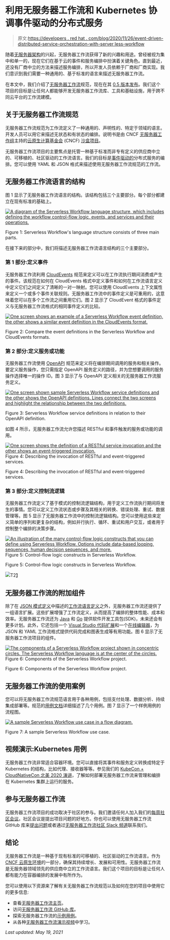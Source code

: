 # 利用无服务器工作流和 Kubernetes 协调事件驱动的分布式服务

> 原文:[https://developers . red hat . com/blog/2020/11/26/event-driven-distributed-service-orchestration-with-server less-workflow](https://developers.redhat.com/blog/2020/11/26/event-driven-distributed-service-orchestration-with-serverless-workflow)

随着[无服务器架构](https://developers.redhat.com/topics/serverless-architecture)的兴起，无服务器工作流获得了新的兴趣和用途。曾经被视为集中和单一的，现在它们在基于云的事件和服务编排中扮演着关键角色。直到最近，还没有厂商中立的方法来描述服务编排，所以开发人员依赖于厂商和厂商实现。我们意识到我们需要一种通用的、基于标准的语言来描述无服务器工作流。

在本文中，我们介绍了[无服务器工作流](https://serverlessworkflow.io/)规范，现在在其 [0.5 版本发布](https://github.com/serverlessworkflow/specification/releases)。我们这个项目的目标是让任何人都能够开发无服务器工作流库、工具和基础设施，用于跨不同云平台的工作流建模。

## 关于无服务器工作流规范

无服务器工作流规范为工作流定义了一种通用的、声明性的、特定于领域的语言。开发人员可以用它来描述无状态和有状态的编排。说明书是由 CNCF [无服务器工作组](https://github.com/cncf/wg-serverless)主持的[云原生计算基金会](https://www.cncf.io/) (CNCF) [沙盒项目](https://www.cncf.io/sandbox-projects/)。

无服务器工作流项目的主要焦点是托管一种基于标准而非专有定义的供应商中立的、可移植的、社区驱动的工作流语言。我们的目标是[事件驱动的](https://developers.redhat.com/topics/event-driven)分布式服务的编排。您可以使用 YAML 和 JSON 格式来描述使用无服务器工作流规范的工作流。

## 无服务器工作流语言的结构

图 1 显示了无服务器工作流语言的结构。该结构包括三个主要部分。每个部分都建立在现有标准的基础上。

[![A diagram of the Serverless Workflow language structure, which includes defining the workflow control-flow logic, events, and services and their operations.](../Images/3cdb58cab8a89c548319f5783f72ccc8.png "Serverless Workflow 1")](/sites/default/files/blog/2020/11/Serverless-Workflow-1.png)

Figure 1: Serverless Workflow's language structure consists of three main parts.

在接下来的部分中，我们将描述无服务器工作流语言结构的三个主要部分。

### 第 1 部分:定义事件

无服务器工作流利用 [CloudEvents](https://cloudevents.io/) 规范来定义可以在工作流执行期间消费或产生的事件。该规范在如何在 CloudEvents 格式中定义事件和如何在工作流语言定义中定义它们之间定义了清晰的一对一映射。您可以使用 CloudEvents 上下文属性来定义一个或多个事件关联规则。无服务器工作流中的事件定义是可重用的，这意味着您可以在多个工作流之间重用它们。图 2 显示了 CloudEvent 格式的事件定义与无服务器工作流格式的相同事件定义的比较。

[![One screen shows an example of a Serverless Workflow event definition, the other shows a similar event definition in the CloudEvents format.](../Images/14ce47fdcf58a5d098b92a72e00a6078.png "Serverless Workflow 2")](/sites/default/files/blog/2020/11/Serverless-Workflow-2.png)

Figure 2: Compare the event definitions in the Serverless Workflow and CloudEvents formats.

### 第 2 部分:定义服务或功能

无服务器工作流使用 [OpenAPI](https://swagger.io/specification/) 规范来定义将在编排期间调用的服务和相关操作。要定义服务操作，您只需指定 OpenAPI 服务定义的路径，并为您想要调用的服务操作选择唯一的操作 ID。图 3 显示了与 OpenAPI 定义相关的无服务器工作流服务定义。

[![One screen shown sample Serverless Workflow service definitions and the other shows the OpenAPI definitions. Lines connect the two screens and highlight the relationship between the two definitions.](../Images/d12bc64eff8866776d5b8c0567540aa4.png "Serverless Workflow 3")](/sites/default/files/blog/2020/11/Serverless-Workflow-3.png)

Figure 3: Serverless Workflow service definitions in relation to their OpenAPI definition.

如图 4 所示，无服务器工作流允许您描述 RESTful 和事件触发的服务或功能的调用。

[![One screen shows the definition of a RESTful service invocation and the other shows an event-triggered invocation.](../Images/d507a6f64a2a947c168974296c9c1b26.png "Serverless Workflow 4")](/sites/default/files/blog/2020/11/Serverless-Workflow-4.png)Figure 4: Describing the invocation of RESTful and event-triggered services.

Figure 4: Describing the invocation of RESTful and event-triggered services.

### 第 3 部分:定义控制流逻辑

无服务器工作流定义了基于模式的控制流逻辑结构，用于定义工作流执行期间将发生的事情。您可以定义工作流状态或步骤及其相关的转换、错误处理、重试、数据管理等。图 5 显示了无服务器工作流中的控制流逻辑结构。您可以使用这些来定义简单的序列和更复杂的结构，例如并行执行、循环、重试和用户交互，或者用于控制整个编排的决策步骤。

[![An illustration of the many control-flow logic constructs that you can define using Serverless Workflow. Options include data-based looping, sequences, human decision sequences, and more.](../Images/43556e3814f58ff492dd1f810daf8359.png "Serverless Workflow 5")](/sites/default/files/blog/2020/11/Serverless-Workflow-5.png)Figure 5: Control-flow logic constructs in Serverless Workflow.

Figure 5: Control-flow logic constructs in Serverless Workflow.

![](../Images/ca58b8e370654f568c68ce2361301318.png)T2】

## 无服务器工作流的附加组件

除了在 [JSON 模式定义](https://github.com/serverlessworkflow/specification/tree/master/schema)中描述的[工作流语言定义](https://github.com/serverlessworkflow/specification/blob/master/specification.md)之外，无服务器工作流还提供了一组语言扩展。这些扩展增强了工作流定义，从而提高了编排的整体性能、成本和效率。无服务器工作流还为 [Java](https://github.com/serverlessworkflow/sdk-java) 和 [Go](https://github.com/serverlessworkflow/sdk-go) 提供软件开发工具包(SDK)，未来还会有更多计划。此外，它还包括一个 [Visual Studio 代码扩展](https://developers.redhat.com/blog/category/vs-code/)和一个[在线编辑器](https://serverlessworkflow.io/editor.html)，为 JSON 和 YAML 工作流格式提供代码完成和图表生成等有用功能。图 6 显示了无服务器工作流项目的组件。

[![The components of a Serverless Workflow project shown in concentric circles. The Serverless Workflow language is at the center of the circles.](../Images/5bf09352e8dc5748b8411b2595cca13a.png "Serverless Workflow 6")](/sites/default/files/blog/2020/11/Serverless-Workflow-6.png)Figure 6: Components of the Serverless Workflow project.

Figure 6: Components of the Serverless Workflow project.

## 无服务器工作流的使用案例

您可以将无服务器工作流规范语言用于各种用例，包括支付处理、数据分析、持续集成部署等。规范的[用例文档](https://github.com/serverlessworkflow/specification/tree/master/usecases)详细描述了几个用例。图 7 显示了一个样例用例的流程图。

[![A sample Serverless Workflow use case in a flow diagram.](../Images/803ea4cdfd3a82dd43028db9501304b2.png "Serverless Workflow 7")](/sites/default/files/blog/2020/11/Serverless-Workflow-7.png)

Figure 7: A sample Serverless Workflow use case.

## 视频演示:Kubernetes 用例

无服务器工作流非常适合容器环境。您可以直接将其事件和服务定义转换成特定于 Kubernetes 的结构，比如代理、接收器等等。参见我们的 [KubeCon + CloudNativeCon 北美 2020 演讲](https://kccncna20.sched.com/event/ekEn/serverless-workflow-new-approach-to-container-orchestration-tihomir-surdilovic-ricardo-zanini-fernandes-red-hat)，了解如何部署无服务器工作流来管理和编排在 Kubernetes 集群上运行的服务。

## 参与无服务器工作流

无服务器工作流项目的成功取决于社区的参与。我们邀请任何人加入我们的[每周社区会议](https://github.com/serverlessworkflow/specification#meetings)。社区会议是提出项目问题的好地方。你也可以使用无服务器工作流 GitHub 库来[提出问题](https://github.com/serverlessworkflow/specification/issues)或者通过[无服务器工作流社区 Slack 频道](https://github.com/serverlessworkflow/specification#communication)联系我们。

## 结论

无服务器工作流是一种基于现有标准的可移植的、社区驱动的工作流语言。作为 [CNCF 云原生环境](https://landscape.cncf.io/)的一部分，确保其持续增长、发展和可用性。无服务器工作流是无服务器领域领先的供应商中立的工作流语言。我们这个项目的目标是让任何人都有能力在容器编排的发展中有所作为。

您可以使用以下资源来了解有关无服务器工作流规范以及如何在您的项目中使用它的更多信息:

*   查看[无服务器工作流主页](https://serverlessworkflow.io/)。
*   访问[无服务器工作流 GitHub 库](https://github.com/serverlessworkflow)。
*   探索无服务器工作流的[示例用例](https://github.com/serverlessworkflow/specification/tree/master/usecases)。
*   从各种[无服务器工作流演示视频](https://www.youtube.com/playlist?list=PLaumrVCUsTHXUvwSUaTEZwysyY0xwFg_p)中学习。

*Last updated: May 19, 2021*